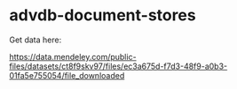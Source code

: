 # advdb-document-stores


Get data here:

https://data.mendeley.com/public-files/datasets/ct8f9skv97/files/ec3a675d-f7d3-48f9-a0b3-01fa5e755054/file_downloaded
